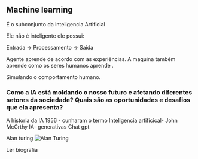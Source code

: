 
## Machine learning 
É o subconjunto da inteligencia Artificial

Ele não é inteligente ele possui:

Entrada -> Processamento -> Saida

Agente aprende de acordo com as experiências.
A maquina também aprende como os seres humanos aprende .

Simulando o comportamento humano.

### Como a IA está moldando o nosso futuro e afetando diferentes setores da sociedade? Quais são as oportunidades e desafios que ela apresenta?
 A historia da IA
 1956 - cunharam o termo Inteligencia artificical- John McCrthy
 IA- generativas Chat gpt

 Alan turing
 ![Alan Turing](https://www.researchgate.net/publication/339943334/figure/fig31/AS:869404233461784@1584293530562/Figura-88-Jogo-da-imitacao-de-Alan-Turing.png)

 Ler biografia
